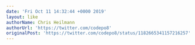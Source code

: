 ```yaml
---
date: 'Fri Oct 11 14:32:44 +0000 2019'
layout: like
authorName: Chris Heilmann
authorUrl: 'https://twitter.com/codepo8'
originalPost: 'https://twitter.com/codepo8/status/1182665341157216257'
---
```

